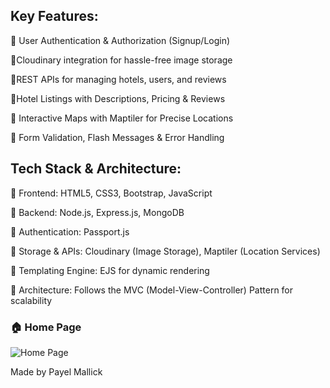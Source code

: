 ## Key Features:
🔹 User Authentication & Authorization (Signup/Login)

🔹Cloudinary integration for hassle-free image storage

🔹REST APIs for managing hotels, users, and reviews

🔹Hotel Listings with Descriptions, Pricing & Reviews

🔹 Interactive Maps with Maptiler for Precise Locations

🔹 Form Validation, Flash Messages & Error Handling
## Tech Stack & Architecture:
 🔹 Frontend: HTML5, CSS3, Bootstrap, JavaScript
 
 🔹 Backend: Node.js, Express.js, MongoDB
 
 🔹 Authentication: Passport.js
 
 🔹 Storage & APIs: Cloudinary (Image Storage), Maptiler (Location Services)
 
 🔹 Templating Engine: EJS for dynamic rendering
 
 🔹 Architecture: Follows the MVC (Model-View-Controller) Pattern for scalability
### 🏠 Home Page

![Home Page](https://github.com/Payel647/AIRBNB/blob/main/assets/homepage.png?raw=true)

Made by Payel Mallick
